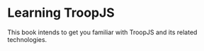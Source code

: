 # Learning TroopJS

This book intends to get you familiar with TroopJS and its related technologies.

